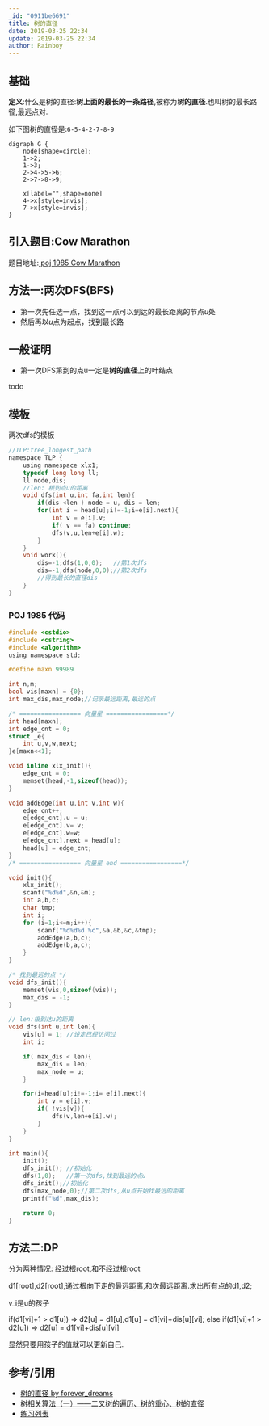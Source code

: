 ```yaml
---
_id: "0911be6691"
title: 树的直径
date: 2019-03-25 22:34
update: 2019-03-25 22:34
author: Rainboy
---
```



## 基础

**定义**:什么是树的直径:**树上面的最长的一条路径**,被称为**树的直径**.也叫树的最长路径,最远点对.

如下图树的直径是:`6-5-4-2-7-8-9`



```viz-dot
digraph G {
    node[shape=circle];
    1->2;
    1->3;
    2->4->5->6;
    2->7->8->9;

    x[label="",shape=none]
    4->x[style=invis];
    7->x[style=invis];
}
```

## 引入题目:Cow Marathon 

题目地址:[ poj 1985 Cow Marathon ](https://vjudge.net/problem/POJ-1985)

## 方法一:两次DFS(BFS)

 - 第一次先任选一点，找到这一点可以到达的最长距离的节点$u$处
 - 然后再以$u$点为起点，找到最长路


## 一般证明

 - 第一次DFS第到的点u一定是**树的直径**上的叶结点

todo

## 模板
<!-- template start -->
两次dfs的模板
```c
//TLP:tree_longest_path 
namespace TLP {
    using namespace xlx1;
    typedef long long ll;
    ll node,dis;
    //len: 根到点u的距离
    void dfs(int u,int fa,int len){
        if(dis <len ) node = u, dis = len;
        for(int i = head[u];i!=-1;i=e[i].next){
            int v = e[i].v;
            if( v == fa) continue;
            dfs(v,u,len+e[i].w);
        }
    }
    void work(){
        dis=-1;dfs(1,0,0);   //第1次dfs
        dis=-1;dfs(node,0,0);//第2次dfs
        //得到最长的直径dis
    }
}
```
<!-- template end -->

### POJ 1985 代码

```c
#include <cstdio>
#include <cstring>
#include <algorithm>
using namespace std;

#define maxn 99989

int n,m;
bool vis[maxn] = {0};
int max_dis,max_node;//记录最远距离,最远的点

/* ================= 向量星 =================*/
int head[maxn];
int edge_cnt = 0;
struct _e{
    int u,v,w,next;
}e[maxn<<1];

void inline xlx_init(){
    edge_cnt = 0;
    memset(head,-1,sizeof(head));
}

void addEdge(int u,int v,int w){
    edge_cnt++;
    e[edge_cnt].u = u;
    e[edge_cnt].v= v;
    e[edge_cnt].w=w;
    e[edge_cnt].next = head[u];
    head[u] = edge_cnt;
}
/* ================= 向量星 end =================*/

void init(){
    xlx_init();
    scanf("%d%d",&n,&m);
    int a,b,c;
    char tmp;
    int i;
    for (i=1;i<=m;i++){
        scanf("%d%d%d %c",&a,&b,&c,&tmp);
        addEdge(a,b,c);
        addEdge(b,a,c);
    }
}

/* 找到最远的点 */
void dfs_init(){
    memset(vis,0,sizeof(vis));
    max_dis = -1;
}

// len:根到达u的距离
void dfs(int u,int len){ 
    vis[u] = 1; //设定已经访问过
    int i;

    if( max_dis < len){
        max_dis = len;
        max_node = u;
    }

    for(i=head[u];i!=-1;i= e[i].next){
        int v = e[i].v;
        if( !vis[v]){
            dfs(v,len+e[i].w);
        }
    }
}

int main(){
    init();
    dfs_init(); //初始化
    dfs(1,0);   //第一次dfs,找到最远的点u
    dfs_init();//初始化
    dfs(max_node,0);//第二次dfs,从u点开始找最远的距离
    printf("%d",max_dis);

    return 0;
}
```

## 方法二:DP

分为两种情况: 经过根root,和不经过根root

d1[root],d2[root],通过根向下走的最远距离,和次最远距离.求出所有点的d1,d2;

v_i是u的孩子

if(d1[vi]+1 > d1[u]) => d2[u] = d1[u],d1[u] = d1[vi]+dis[u][vi];
else
if(d1[vi]+1 > d2[u]) => d2[u] = d1[vi]+dis[u][vi]

显然只要用孩子的值就可以更新自己.



## 参考/引用

- [树的直径 by forever_dreams](https://blog.csdn.net/forever_dreams/article/details/81051578)
- [树相关算法（一）——二叉树的遍历、树的重心、树的直径](https://blog.csdn.net/zhanxufeng/article/details/80715185)
- [练习列表](https://www.cnblogs.com/BCOI/category/1283444.html)


